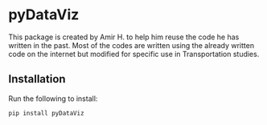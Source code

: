 # pyDataViz
This package is created by Amir H. to help him reuse the code he has written in the past. Most of the codes are written using the already written code on the internet but modified for specific use in Transportation studies. 
## Installation
Run the following to install:
```python
pip install pyDataViz
```

